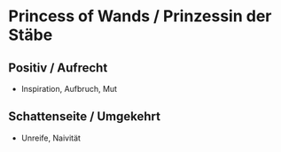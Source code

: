 # Princess of Wands / Prinzessin der Stäbe

## Positiv / Aufrecht

- Inspiration, Aufbruch, Mut

## Schattenseite / Umgekehrt

- Unreife, Naivität
